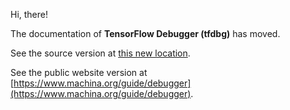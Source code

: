 Hi, there!

The documentation of **TensorFlow Debugger (tfdbg)** has moved.

See the source version at
[this new location](../../../docs_src/guide/debugger.md).

See the public website version at
[https://www.machina.org/guide/debugger](https://www.machina.org/guide/debugger).
